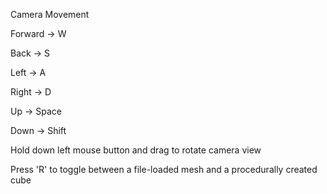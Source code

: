 Camera Movement

Forward -> W

Back -> S

Left -> A

Right -> D

Up -> Space

Down -> Shift

Hold down left mouse button and drag to rotate camera view


Press 'R' to toggle between a file-loaded mesh and a procedurally created cube
